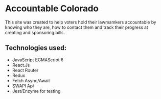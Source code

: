 # Accountable Colorado

This site was created to help voters hold their lawmamkers accountable by knowing who they are, how to contact them and track their progress at creating and sponsoring bills. 

## Technologies used: 
* JavaScript ECMAScript 6
* React.Js
* React Router
* Redux 
* Fetch Async/Await
* SWAPI Api 
* Jest/Enzyme for testing



